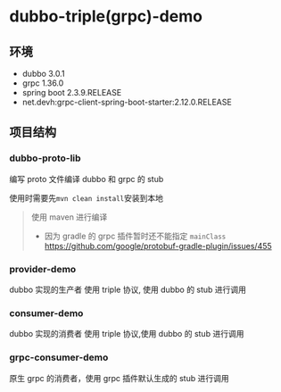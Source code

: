 # dubbo-triple(grpc)-demo

## 环境

- dubbo 3.0.1
- grpc 1.36.0
- spring boot 2.3.9.RELEASE
- net.devh:grpc-client-spring-boot-starter:2.12.0.RELEASE

## 项目结构

### dubbo-proto-lib

编写 proto 文件编译 dubbo 和 grpc 的 stub

使用时需要先`mvn clean install`安装到本地

> 使用 maven 进行编译
>- 因为 gradle 的 grpc 插件暂时还不能指定 `mainClass` https://github.com/google/protobuf-gradle-plugin/issues/455

### provider-demo

dubbo 实现的生产者 使用 triple 协议,
使用 dubbo 的 stub 进行调用

### consumer-demo

dubbo 实现的消费者 使用 triple 协议,使用 dubbo 的 stub 进行调用

### grpc-consumer-demo

原生 grpc 的消费者，使用 grpc 插件默认生成的 stub 进行调用


